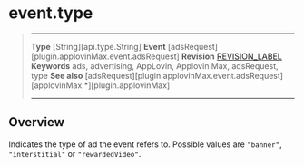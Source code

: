 # event.type

> --------------------- ------------------------------------------------------------------------------------------
> __Type__              [String][api.type.String]
> __Event__             [adsRequest][plugin.applovinMax.event.adsRequest]
> __Revision__          [REVISION_LABEL](REVISION_URL)
> __Keywords__          ads, advertising, AppLovin, Applovin Max, adsRequest, type
> __See also__			[adsRequest][plugin.applovinMax.event.adsRequest]
>						[applovinMax.*][plugin.applovinMax]
> --------------------- ------------------------------------------------------------------------------------------

## Overview

Indicates the type of ad the event refers to. Possible values are `"banner"`, `"interstitial"` or `"rewardedVideo"`.

